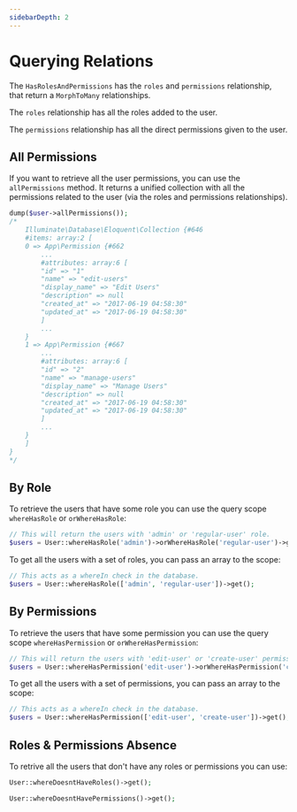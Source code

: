 ```yaml
---
sidebarDepth: 2
---
```


# Querying Relations

The `HasRolesAndPermissions` has the `roles` and `permissions` relationship, that return a `MorphToMany` relationships.

The `roles` relationship has all the roles added to the user.

The `permissions` relationship has all the direct permissions given to the user.

## All Permissions

If you want to retrieve all the user permissions, you can use the `allPermissions` method. It returns a unified collection with all the permissions related to the user (via the roles and permissions relationships).

```php
dump($user->allPermissions());
/*
    Illuminate\Database\Eloquent\Collection {#646
    #items: array:2 [
    0 => App\Permission {#662
        ...
        #attributes: array:6 [
        "id" => "1"
        "name" => "edit-users"
        "display_name" => "Edit Users"
        "description" => null
        "created_at" => "2017-06-19 04:58:30"
        "updated_at" => "2017-06-19 04:58:30"
        ]
        ...
    }
    1 => App\Permission {#667
        ...
        #attributes: array:6 [
        "id" => "2"
        "name" => "manage-users"
        "display_name" => "Manage Users"
        "description" => null
        "created_at" => "2017-06-19 04:58:30"
        "updated_at" => "2017-06-19 04:58:30"
        ]
        ...
    }
    ]
}
*/
```

## By Role

To retrieve the users that have some role you can use the query scope `whereHasRole` or `orWhereHasRole`:

```php
// This will return the users with 'admin' or 'regular-user' role.
$users = User::whereHasRole('admin')->orWhereHasRole('regular-user')->get();
```

To get all the users with a set of roles, you can pass an array to the scope:

```php
// This acts as a whereIn check in the database.
$users = User::whereHasRole(['admin', 'regular-user'])->get();
```

## By Permissions

To retrieve the users that have some permission you can use the query scope `whereHasPermission` or `orWhereHasPermission`:

```php
// This will return the users with 'edit-user' or 'create-user' permission.
$users = User::whereHasPermission('edit-user')->orWhereHasPermission('create-user')->get();
```

To get all the users with a set of permissions, you can pass an array to the scope:

```php
// This acts as a whereIn check in the database.
$users = User::whereHasPermission(['edit-user', 'create-user'])->get();
```

## Roles & Permissions Absence

To retrive all the users that don't have any roles or permissions you can use:

```php
User::whereDoesntHaveRoles()->get();

User::whereDoesntHavePermissions()->get();
```
